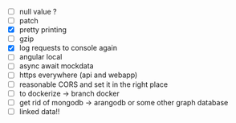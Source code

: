 - [ ] null value ?
- [ ] patch
- [x] pretty printing
- [ ] gzip
- [x] log requests to console again
- [ ] angular local
- [ ] async await mockdata
- [ ] https everywhere (api and webapp)
- [ ] reasonable CORS and set it in the right place
- [ ] to dockerize -> branch docker
- [ ] get rid of mongodb -> arangodb or some other graph database
- [ ] linked data!!
